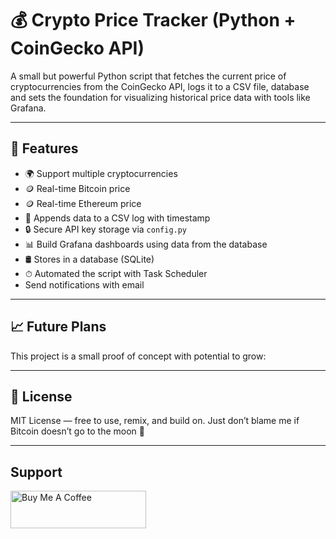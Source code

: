 # 💰 Crypto Price Tracker (Python + CoinGecko API)

A small but powerful Python script that fetches the current price of cryptocurrencies from the CoinGecko API, logs it to a CSV file, database and sets the foundation for visualizing historical price data with tools like Grafana.

---

## 📌 Features
- 🌍 Support multiple cryptocurrencies
- 🪙 Real-time Bitcoin price 
- 🪙 Real-time Ethereum price 
- 📁 Appends data to a CSV log with timestamp
- 🔒 Secure API key storage via `config.py`
- 📊 Build Grafana dashboards using data from the database
- 🛢 Stores in a database (SQLite)
- ⏱ Automated the script with Task Scheduler
- Send notifications with email

---
## 📈 Future Plans
This project is a small proof of concept with potential to grow:


---
## 📄 License
MIT License — free to use, remix, and build on.
Just don’t blame me if Bitcoin doesn’t go to the moon 🚀

---
## Support
<a href="https://www.buymeacoffee.com/apmoek" target="_blank"><img src="https://cdn.buymeacoffee.com/buttons/v2/default-yellow.png" alt="Buy Me A Coffee" style="height: 60px !important;width: 217px !important;" ></a>
